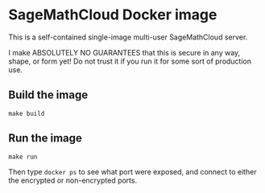 # SageMathCloud Docker image

This is a self-contained single-image multi-user SageMathCloud server.

I make ABSOLUTELY NO GUARANTEES that this is secure in any way, shape, or form yet!  Do not trust it if you run it for some sort of production use.


## Build the image

    make build

## Run the image

    make run

Then type `docker ps` to see what port were exposed, and connect to either the encrypted or non-encrypted ports.

